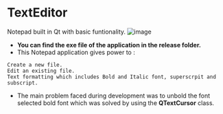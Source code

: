 # TextEditor
 Notepad built in Qt with basic funtionality.
 ![image](https://user-images.githubusercontent.com/57846872/164889494-bc4c622b-5e1d-4534-90fb-b098ccdf7911.png)

* **You can find the exe file of the application in the release folder.**
* This Notepad application gives power to :
```
Create a new file.
Edit an existing file.
Text formatting which includes Bold and Italic font, superscrpit and subscript.
```
* The main problem faced during development was to unbold the font selected bold font which was solved by using the **QTextCursor** class.
